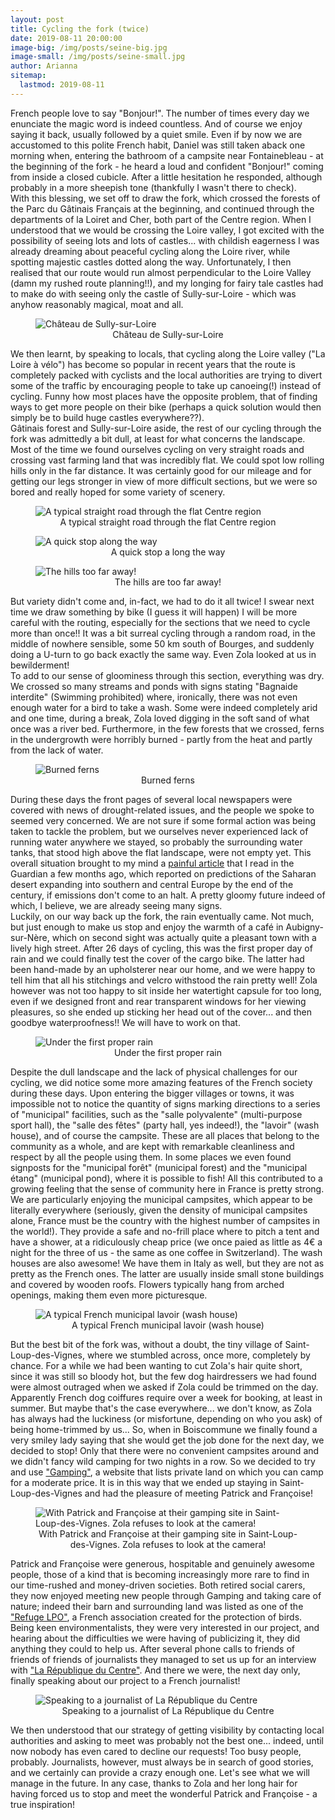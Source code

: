 ```yaml
---
layout: post
title: Cycling the fork (twice)
date: 2019-08-11 20:00:00
image-big: /img/posts/seine-big.jpg
image-small: /img/posts/seine-small.jpg
author: Arianna
sitemap:
  lastmod: 2019-08-11
---
```

<!--caption: 'Watching the Seine flow near Fontainebleau while Zola takes a refreshing swim'-->
French people love to say "Bonjour!". The number of times every day we enunciate the magic word is indeed countless. And of course we enjoy saying it back, usually followed by a quiet smile. Even if by now we are accustomed to this polite French habit, Daniel was still taken aback one morning when, entering the bathroom of a campsite near Fontainebleau - at the beginning of the fork - he heard a loud and confident "Bonjour!" coming from inside a closed cubicle. After a little hesitation he responded, although probably in a more sheepish tone (thankfully I wasn't there to check). 
<br>
With this blessing, we set off to draw the fork, which crossed the forests of the Parc du Gâtinais Français at the beginning, and continued through the departments of la Loiret and Cher, both part of the Centre region. When I understood that we would be crossing the Loire valley, I got excited with the possibility of seeing lots and lots of castles... with childish eagerness I was already dreaming about peaceful cycling along the Loire river, while spotting majestic castles dotted along the way. Unfortunately, I then realised that our route would run almost perpendicular to the Loire Valley (damn my rushed route planning!!), and my longing for fairy tale castles had to make do with seeing only the castle of Sully-sur-Loire - which was anyhow reasonably magical, moat and all. 

<div id="horizontal-image">
	<figure>
	<img class="img-responsive" src=" /img/posts/castle.jpg" alt="Château de Sully-sur-Loire">
	<figcaption style="text-align: center;">Château de Sully-sur-Loire</figcaption>
	</figure><p></p>
</div>

We then learnt, by speaking to locals, that cycling along the Loire valley ("La Loire à vélo") has become so popular in recent years that the route is completely packed with cyclists and the local authorities are trying to divert some of the traffic by encouraging people to take up canoeing(!) instead of cycling. Funny how most places have the opposite problem, that of finding ways to get more people on their bike (perhaps a quick solution would then simply be to build huge castles everywhere??).
<br>
Gâtinais forest and Sully-sur-Loire aside, the rest of our cycling through the fork was admittedly a bit dull, at least for what concerns the landscape. Most of the time we found ourselves cycling on very straight roads and crossing vast farming land that was incredibly flat. We could spot low rolling hills only in the far distance. It was certainly good for our mileage and for getting our legs stronger in view of more difficult sections, but we were so bored and really hoped for some variety of scenery. 

<div id="horizontal-image" style="padding-bottom: 0px">
	<figure>
	<img class="img-responsive" src=" /img/posts/flat-road.jpg" alt="A typical straight road through the flat Centre region">
	<figcaption style="text-align: center;">A typical straight road through the flat Centre region</figcaption>
	</figure><p></p>
</div>

<div id="horizontal-image" style="padding-bottom: 0px">
	<figure>
	<img class="img-responsive" src=" /img/posts/ari-zola.jpg" alt="A quick stop along the way">
	<figcaption style="text-align: center;">A quick stop a long the way</figcaption>
	</figure><p></p>
</div>

<div id="horizontal-image">
	<figure>
	<img class="img-responsive" src=" /img/posts/dan-zola.jpg" alt="The hills too far away!">
	<figcaption style="text-align: center;">The hills are too far away!</figcaption>
	</figure><p></p>
</div>

But variety didn't come and, in-fact, we had to do it all twice! I swear next time we draw something by bike (I guess it will happen) I will be more careful with the routing, especially for the sections that we need to cycle more than once!! It was a bit surreal cycling through a random road, in the middle of nowhere sensible, some 50 km south of Bourges, and suddenly doing a U-turn to go back exactly the same way. Even Zola looked at us in bewilderment!
<br>
To add to our sense of gloominess through this section, everything was dry. We crossed so many streams and ponds with signs stating "Bagnaide interdite" (Swimming prohibited) where, ironically, there was not even enough water for a bird to take a wash. Some were indeed completely arid and one time, during a break, Zola loved digging in the soft sand of what once was a river bed. Furthermore, in the few forests that we crossed, ferns in the undergrowth were horribly burned - partly from the heat and partly from the lack of water.  

<div id="horizontal-image">
	<figure>
	<img class="img-responsive" src=" /img/posts/ferns.jpg" alt="Burned ferns">
	<figcaption style="text-align: center;">Burned ferns</figcaption>
	</figure>
</div>

During these days the front pages of several local newspapers were covered with news of drought-related issues, and the people we spoke to seemed very concerned. We are not sure if some formal action was being taken to tackle the problem, but we ourselves never experienced lack of running water anywhere we stayed, so probably the surrounding water tanks, that stood high above the flat landscape, were not empty yet. This overall situation brought to my mind a <a class="green" target="_blank"  href="https://www.theguardian.com/environment/2019/may/18/climate-crisis-heat-is-on-global-heating-four-degrees-2100-change-way-we-live">painful article</a> that I read in the Guardian a few months ago, which reported on predictions of the Saharan desert expanding into southern and central Europe by the end of the century, if emissions don't come to an halt. A pretty gloomy future indeed of which, I believe, we are already seeing many signs.
<br>
Luckily, on our way back up the fork, the rain eventually came. Not much, but just enough to make us stop and enjoy the warmth of a café in Aubigny-sur-Nère, which on second sight was actually quite a pleasant town with a lively high street. After 26 days of cycling, this was the first proper day of rain and we could finally test the cover of the cargo bike. The latter had been hand-made by an upholsterer near our home, and we were happy to tell him that all his stitchings and velcro withstood the rain pretty well! Zola however was not too happy to sit inside her watertight capsule for too long, even if we designed front and rear transparent windows for her viewing pleasures, so she ended up sticking her head out of the cover... and then goodbye waterproofness!! We will have to work on that.  

<div id="horizontal-image">
	<figure>
	<img class="img-responsive" src=" /img/posts/rain.jpg" alt="Under the first proper rain">
	<figcaption style="text-align: center;">Under the first proper rain</figcaption>
	</figure><p></p>
</div>

Despite the dull landscape and the lack of physical challenges for our cycling, we did notice some more amazing features of the French society during these days. Upon entering the bigger villages or towns, it was impossible not to notice the quantity of signs marking directions to a series of "municipal" facilities, such as the "salle polyvalente" (multi-purpose sport hall), the "salle des fêtes" (party hall, yes indeed!), the "lavoir" (wash house), and of course the campsite. These are all places that belong to the community as a whole, and are kept with remarkable cleanliness and respect by all the people using them. In some places we even found signposts for the "municipal forêt" (municipal forest) and the "municipal étang" (municipal pond), where it is possible to fish! All this contributed to a growing feeling that the sense of community here in France is pretty strong. 
<br>
We are particularly enjoying the municipal campsites, which appear to be literally everywhere (seriously, given the density of municipal campsites alone, France must be the country with the highest number of campsites in the world!). They provide a safe and no-frill place where to pitch a tent and have a shower, at a ridiculously cheap price (we once paied as little as 4€ a night for the three of us - the same as one coffee in Switzerland). The wash houses are also awesome! We have them in Italy as well, but they are not as pretty as the French ones. The latter are usually inside small stone buildings and covered by wooden roofs. Flowers typically hang from arched openings, making them even more picturesque.      

<div id="horizontal-image">
	<figure>
	<img class="img-responsive" src=" /img/posts/lavoir.jpg" alt="A typical French municipal lavoir (wash house)">
	<figcaption style="text-align: center;">A typical French municipal lavoir (wash house)</figcaption>
	</figure><p></p>
</div>

But the best bit of the fork was, without a doubt, the tiny village of Saint-Loup-des-Vignes, where we stumbled across, once more, completely by chance. For a while we had been wanting to cut Zola's hair quite short, since it was still so bloody hot, but the few dog hairdressers we had found were almost outraged when we asked if Zola could be trimmed on the day. Apparently French dog coiffures require over a week for booking, at least in summer. But maybe that's the case everywhere... we don't know, as Zola has always had the luckiness (or misfortune, depending on who you ask) of being home-trimmed by us... So, when in Boiscommune we finally found a very smiley lady saying that she would get the job done for the next day, we decided to stop! Only that there were no convenient campsites around and we didn't fancy wild camping for two nights in a row. So we decided to try and use <a class="green" target="_blank"  href="https://www.gamping.com/">"Gamping"</a>, a website that lists private land on which you can camp for a moderate price. It is in this way that we ended up staying in Saint-Loup-des-Vignes and had the pleasure of meeting Patrick and Françoise! <a name="PandF"></a>

<div id="horizontal-image">
	<figure>
	<img class="img-responsive" src=" /img/posts/patrick-and-francoise.jpg" alt="With Patrick and Françoise at their gamping site in Saint-Loup-des-Vignes. Zola refuses to look at the camera!">
	<figcaption style="text-align: center;">With Patrick and Françoise at their gamping site in Saint-Loup-des-Vignes. Zola refuses to look at the camera!</figcaption>
	</figure><p></p>
</div>

Patrick and Françoise were generous, hospitable and genuinely awesome people, those of a kind that is becoming increasingly more rare to find in our time-rushed and money-driven societies. Both retired social carers, they now enjoyed meeting new people through Gamping and taking care of nature; indeed their barn and surrounding land was listed as one of the <a class="green" target="_blank"  href="https://refuges.lpo.fr">"Refuge LPO"</a>, a French association created for the protection of birds. Being keen environmentalists, they were very interested in our project, and hearing about the difficulties we were having of publicizing it, they did anything they could to help us. After several phone calls to friends of friends of friends of journalists they managed to set us up for an interview with <a class="green" target="_blank"  href="https://www.larep.fr">"La République du Centre"</a>. And there we were, the next day only, finally speaking about our project to a French journalist! 

<div id="horizontal-image">
	<figure>
	<img class="img-responsive" src=" /img/posts/rep.jpg" alt="Speaking to a journalist of La République du Centre">   
	<figcaption style="text-align: center;">Speaking to a journalist of La République du Centre</figcaption>
	</figure><p></p>
</div>

We then understood that our strategy of getting visibility by contacting local authorities and asking to meet was probably not the best one... indeed, until now nobody has even cared to decline our requests! Too busy people, probably. Journalists, however, must always be in search of good stories, and we certainly can provide a crazy enough one. Let's see what we will manage in the future. In any case, thanks to Zola and her long hair for having forced us to stop and meet the wonderful Patrick and Françoise - a true inspiration!